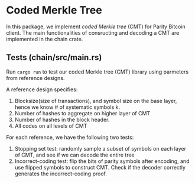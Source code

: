# Coded Merkle Tree

In this package, we implement _coded Merkle tree_ (CMT) for Parity Bitcoin client. The main functionalities of consructing and decoding a CMT are implemented in the chain crate. 

## Tests (chain/src/main.rs)
Run `cargo run` to test our coded Merkle tree (CMT) library using parmeters from reference designs.

A reference design specifies:
1. Blocksize(size of transactions), and symbol size on the base layer, hence we know # of systematic symbols k.
2. Number of hashes to aggregate on higher layer of CMT
3. Number of hashes in the block header.
4. All codes on all levels of CMT

For each reference, we have the following two tests:
1. Stopping set test: randomly sample a subset of symbols on each layer of CMT, and see if we can decode the entire tree
2. Incorrect-coding test: flip the bits of parity symbols after encoding, and use flipped symbols to construct CMT. Check if the decoder correctly generates the incorrect-coding proof.
